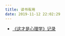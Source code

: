 ```yaml
---
title: 读书有用
date: 2019-11-12 22:02:29
---
```




<!-- more -->

* [《这才是心理学》记录](/2019/12/04/读后感-这就是心理学/)

